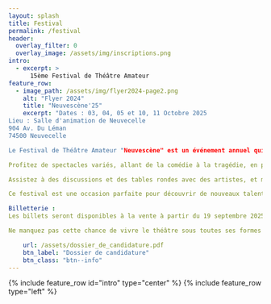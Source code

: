 ```yaml
---
layout: splash
title: Festival
permalink: /festival
header:
  overlay_filter: 0
  overlay_image: /assets/img/inscriptions.png
intro:
  - excerpt: >
      15ème Festival de Théâtre Amateur 
feature_row:
  - image_path: /assets/img/flyer2024-page2.png
    alt: "Flyer 2024"
    title: "Neuvescène'25"
    excerpt: "Dates : 03, 04, 05 et 10, 11 Octobre 2025
Lieu : Salle d'animation de Neuvecelle 
904 Av. Du Léman 
74500 Neuvecelle 

Le Festival de Théâtre Amateur "Neuvescène" est un événement annuel qui célèbre la créativité et le talent des artistes amateurs. Ce festival offre une plateforme unique aux compagnies de théâtre amateur pour présenter leurs œuvres originales et leurs adaptations de classiques.

Profitez de spectacles variés, allant de la comédie à la tragédie, en passant par le théâtre contemporain et les pièces classiques.

Assistez à des discussions et des tables rondes avec des artistes, et metteurs en scène pour échanger sur le monde du théâtre amateur.

Ce festival est une occasion parfaite pour découvrir de nouveaux talents, soutenir la scène théâtrale et partager des moments inoubliables avec d'autres passionnés de théâtre. Que vous soyez un amateur de théâtre ou un artiste en herbe, "Neuvescène" vous promet une expérience enrichissante et divertissante.

Billetterie :
Les billets seront disponibles à la vente à partir du 19 septembre 2025"

Ne manquez pas cette chance de vivre le théâtre sous toutes ses formes !

    url: /assets/dossier_de_candidature.pdf
    btn_label: "Dossier de candidature"
    btn_class: "btn--info"
---
```


{% include feature_row id="intro" type="center" %}
{% include feature_row type="left" %}


